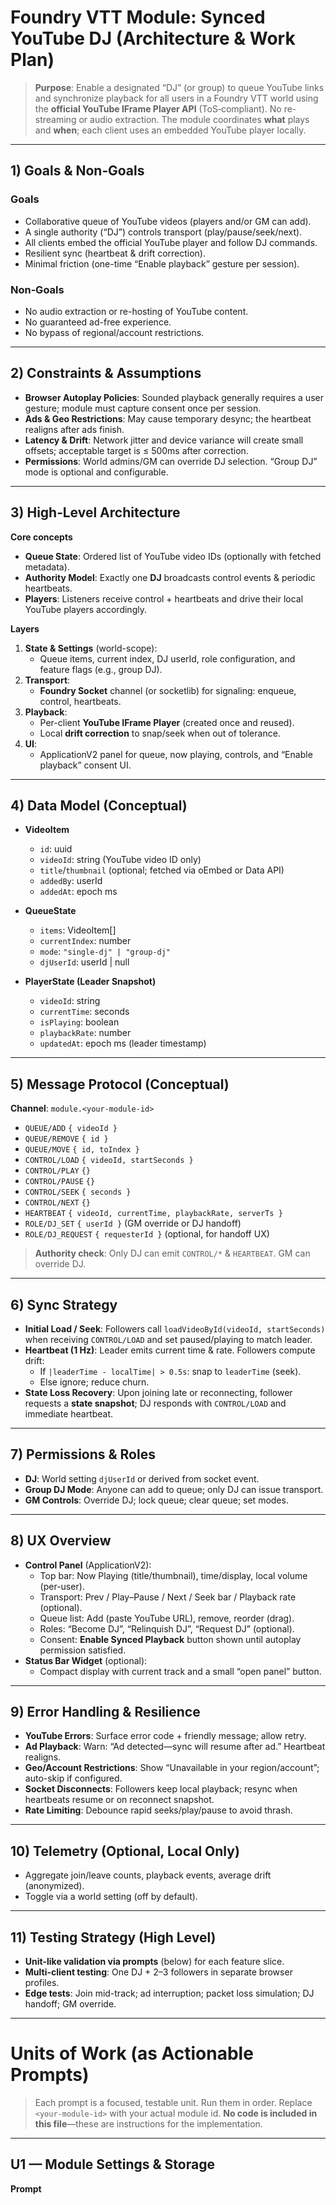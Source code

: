 # Foundry VTT Module: Synced YouTube DJ (Architecture & Work Plan)

> **Purpose**: Enable a designated “DJ” (or group) to queue YouTube links and synchronize playback for all users in a Foundry VTT world using the **official YouTube IFrame Player API** (ToS‑compliant). No re-streaming or audio extraction. The module coordinates **what** plays and **when**; each client uses an embedded YouTube player locally.

---

## 1) Goals & Non‑Goals

### Goals
- Collaborative queue of YouTube videos (players and/or GM can add).
- A single authority (“DJ”) controls transport (play/pause/seek/next).
- All clients embed the official YouTube player and follow DJ commands.
- Resilient sync (heartbeat & drift correction).
- Minimal friction (one-time “Enable playback” gesture per session).

### Non‑Goals
- No audio extraction or re-hosting of YouTube content.
- No guaranteed ad-free experience.
- No bypass of regional/account restrictions.

---

## 2) Constraints & Assumptions

- **Browser Autoplay Policies**: Sounded playback generally requires a user gesture; module must capture consent once per session.
- **Ads & Geo Restrictions**: May cause temporary desync; the heartbeat realigns after ads finish.
- **Latency & Drift**: Network jitter and device variance will create small offsets; acceptable target is ≤ 500ms after correction.
- **Permissions**: World admins/GM can override DJ selection. “Group DJ” mode is optional and configurable.

---

## 3) High‑Level Architecture

**Core concepts**
- **Queue State**: Ordered list of YouTube video IDs (optionally with fetched metadata).
- **Authority Model**: Exactly one **DJ** broadcasts control events & periodic heartbeats.
- **Players**: Listeners receive control + heartbeats and drive their local YouTube players accordingly.

**Layers**
1. **State & Settings** (world-scope):
   - Queue items, current index, DJ userId, role configuration, and feature flags (e.g., group DJ).
2. **Transport**:
   - **Foundry Socket** channel (or socketlib) for signaling: enqueue, control, heartbeats.
3. **Playback**:
   - Per-client **YouTube IFrame Player** (created once and reused).
   - Local **drift correction** to snap/seek when out of tolerance.
4. **UI**:
   - ApplicationV2 panel for queue, now playing, controls, and “Enable playback” consent UI.

---

## 4) Data Model (Conceptual)

- **VideoItem**
  - `id`: uuid
  - `videoId`: string (YouTube video ID only)
  - `title`/`thumbnail` (optional; fetched via oEmbed or Data API)
  - `addedBy`: userId
  - `addedAt`: epoch ms

- **QueueState**
  - `items`: VideoItem[]
  - `currentIndex`: number
  - `mode`: `"single-dj" | "group-dj"`
  - `djUserId`: userId | null

- **PlayerState (Leader Snapshot)**
  - `videoId`: string
  - `currentTime`: seconds
  - `isPlaying`: boolean
  - `playbackRate`: number
  - `updatedAt`: epoch ms (leader timestamp)

---

## 5) Message Protocol (Conceptual)

**Channel**: `module.<your-module-id>`

- `QUEUE/ADD` `{ videoId }`
- `QUEUE/REMOVE` `{ id }`
- `QUEUE/MOVE` `{ id, toIndex }`
- `CONTROL/LOAD` `{ videoId, startSeconds }`
- `CONTROL/PLAY` `{}`
- `CONTROL/PAUSE` `{}`
- `CONTROL/SEEK` `{ seconds }`
- `CONTROL/NEXT` `{}`
- `HEARTBEAT` `{ videoId, currentTime, playbackRate, serverTs }`
- `ROLE/DJ_SET` `{ userId }`  (GM override or DJ handoff)
- `ROLE/DJ_REQUEST` `{ requesterId }` (optional, for handoff UX)

> **Authority check**: Only DJ can emit `CONTROL/*` & `HEARTBEAT`. GM can override DJ.

---

## 6) Sync Strategy

- **Initial Load / Seek**: Followers call `loadVideoById(videoId, startSeconds)` when receiving `CONTROL/LOAD` and set paused/playing to match leader.
- **Heartbeat (1 Hz)**: Leader emits current time & rate. Followers compute drift:  
  - If `|leaderTime - localTime| > 0.5s`: snap to `leaderTime` (seek).  
  - Else ignore; reduce churn.
- **State Loss Recovery**: Upon joining late or reconnecting, follower requests a **state snapshot**; DJ responds with `CONTROL/LOAD` and immediate heartbeat.

---

## 7) Permissions & Roles

- **DJ**: World setting `djUserId` or derived from socket event.  
- **Group DJ Mode**: Anyone can add to queue; only DJ can issue transport.
- **GM Controls**: Override DJ; lock queue; clear queue; set modes.

---

## 8) UX Overview

- **Control Panel** (ApplicationV2):
  - Top bar: Now Playing (title/thumbnail), time/display, local volume (per-user).
  - Transport: Prev / Play–Pause / Next / Seek bar / Playback rate (optional).
  - Queue list: Add (paste YouTube URL), remove, reorder (drag).
  - Roles: “Become DJ”, “Relinquish DJ”, “Request DJ” (optional).
  - Consent: **Enable Synced Playback** button shown until autoplay permission satisfied.
- **Status Bar Widget** (optional):
  - Compact display with current track and a small “open panel” button.

---

## 9) Error Handling & Resilience

- **YouTube Errors**: Surface error code + friendly message; allow retry.
- **Ad Playback**: Warn: “Ad detected—sync will resume after ad.” Heartbeat realigns.
- **Geo/Account Restrictions**: Show “Unavailable in your region/account”; auto-skip if configured.
- **Socket Disconnects**: Followers keep local playback; resync when heartbeats resume or on reconnect snapshot.
- **Rate Limiting**: Debounce rapid seeks/play/pause to avoid thrash.

---

## 10) Telemetry (Optional, Local Only)

- Aggregate join/leave counts, playback events, average drift (anonymized).
- Toggle via a world setting (off by default).

---

## 11) Testing Strategy (High Level)

- **Unit-like validation via prompts** (below) for each feature slice.
- **Multi-client testing**: One DJ + 2–3 followers in separate browser profiles.
- **Edge tests**: Join mid-track; ad interruption; packet loss simulation; DJ handoff; GM override.

---

# Units of Work (as Actionable Prompts)
> Each prompt is a focused, testable unit. Run them in order. Replace `<your-module-id>` with your actual module id. **No code is included in this file**—these are instructions for the implementation.

---

## U1 — Module Settings & Storage

**Prompt**
